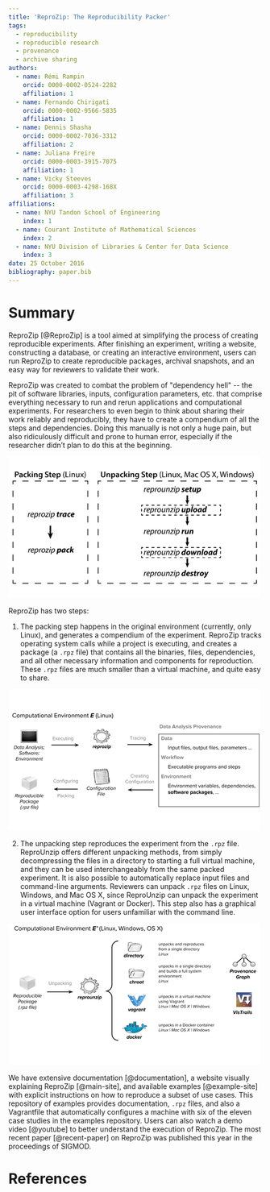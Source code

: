 ```yaml
---
title: 'ReproZip: The Reproducibility Packer'
tags:
  - reproducibility
  - reproducible research
  - provenance
  - archive sharing
authors:
  - name: Rémi Rampin
    orcid: 0000-0002-0524-2282
    affiliation: 1
  - name: Fernando Chirigati
    orcid: 0000-0002-9566-5835
    affiliation: 1
  - name: Dennis Shasha
    orcid: 0000-0002-7036-3312
    affiliation: 2
  - name: Juliana Freire
    orcid: 0000-0003-3915-7075
    affiliation: 1
  - name: Vicky Steeves
    orcid: 0000-0003-4298-168X
    affiliation: 3
affiliations:
  - name: NYU Tandon School of Engineering
    index: 1
  - name: Courant Institute of Mathematical Sciences
    index: 2
  - name: NYU Division of Libraries & Center for Data Science
    index: 3
date: 25 October 2016
bibliography: paper.bib
---
```


# Summary
ReproZip [@ReproZip] is a tool aimed at simplifying the process of creating reproducible experiments. After finishing an experiment, writing a website, constructing a database, or  creating an interactive environment, users can run ReproZip to create reproducible packages, archival snapshots, and an easy way for reviewers to validate their work. 
  
ReproZip was created to combat the problem of "dependency hell" -- the pit of software libraries, inputs, configuration parameters, etc. that comprise everything necessary to run and rerun applications and computational experiments. For researchers to even begin to think about sharing their work reliably and reproducibly, they have to create a compendium of all the steps and dependencies. Doing this manually is not only a huge pain, but also ridiculously difficult and prone to human error, especially if the researcher didn’t plan to do this at the beginning. 

![ReproZip Commands](commands.png)

ReproZip has two steps:

1. The packing step happens in the original environment (currently, only Linux), and generates a compendium of the experiment. ReproZip tracks operating system calls while a project is executing, and creates a package (a `.rpz` file) that contains all the binaries, files, dependencies, and all other necessary information and components for reproduction. These `.rpz` files are much smaller than a virtual machine, and quite easy to share.

![Step 1. Packing](packing.png)

2. The unpacking step reproduces the experiment from the `.rpz` file.  ReproUnzip offers different unpacking methods, from simply decompressing the files in a directory to starting a full virtual machine, and they can be used interchangeably from the same packed experiment. It is also possible to automatically replace input files and command-line arguments. Reviewers can unpack `.rpz` files on Linux, Windows, and Mac OS X, since ReproUnzip can unpack the experiment in a virtual machine (Vagrant or Docker). This step also has a graphical user interface option for users unfamiliar with the command line.

![Step 2. Unpacking](unpacking.png)

We have extensive documentation [@documentation], a website visually explaining ReproZip [@main-site], and available examples [@example-site] with explicit instructions on how to reproduce a subset of use cases. This repository of examples provides documentation, `.rpz` files, and also a Vagrantfile that automatically configures a machine with six of the eleven case studies in the examples repository. Users can also watch a demo video [@youtube] to better understand the execution of ReproZip. The most recent paper [@recent-paper] on ReproZip was published this year in the proceedings of SIGMOD. 

# References
